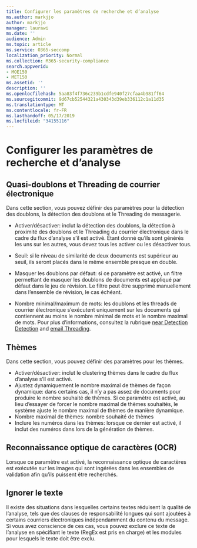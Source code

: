 ```yaml
---
title: Configurer les paramètres de recherche et d’analyse
ms.author: markjjo
author: markjjo
manager: laurawi
ms.date: ''
audience: Admin
ms.topic: article
ms.service: O365-seccomp
localization_priority: Normal
ms.collection: M365-security-compliance
search.appverid:
- MOE150
- MET150
ms.assetid: ''
description: ''
ms.openlocfilehash: 5aa83f4f736c239b1cdfe940f27cfaa4b981ff64
ms.sourcegitcommit: 9d67cb52544321a430343d39eb336112c1a11d35
ms.translationtype: MT
ms.contentlocale: fr-FR
ms.lasthandoff: 05/17/2019
ms.locfileid: "34155116"
---
```

# <a name="configure-search-and-analytics-settings"></a>Configurer les paramètres de recherche et d’analyse


## <a name="near-duplicates-and-email-threading"></a>Quasi-doublons et Threading de courrier électronique

Dans cette section, vous pouvez définir des paramètres pour la détection des doublons, la détection des doublons et le Threading de messagerie.

- Activer/désactiver: inclut la détection des doublons, la détection à proximité des doublons et le Threading du courrier électronique dans le cadre du flux d’analyse s’il est activé. Étant donné qu’ils sont générés les uns sur les autres, vous devez tous les activer ou les désactiver tous.

- Seuil: si le niveau de similarité de deux documents est supérieur au seuil, ils seront placés dans le même ensemble presque en double.

- Masquer les doublons par défaut: si ce paramètre est activé, un filtre permettant de masquer les doublons de documents est appliqué par défaut dans le jeu de révision. Le filtre peut être supprimé manuellement dans l’ensemble de révision, le cas échéant.

- Nombre minimal/maximum de mots: les doublons et les threads de courrier électronique s’exécutent uniquement sur les documents qui contiennent au moins le nombre minimal de mots et le nombre maximal de mots.
Pour plus d’informations, consultez la rubrique [near Detection Detection](near-duplicates.md) and [email Threading](email-threading.md).

## <a name="themes"></a>Thèmes

Dans cette section, vous pouvez définir des paramètres pour les thèmes.

- Activer/désactiver: inclut le clustering thèmes dans le cadre du flux d’analyse s’il est activé.
- Ajustez dynamiquement le nombre maximal de thèmes de façon dynamique: dans certains cas, il n’y a pas assez de documents pour produire le nombre souhaité de thèmes. Si ce paramètre est activé, au lieu d’essayer de forcer le nombre maximal de thèmes souhaités, le système ajuste le nombre maximal de thèmes de manière dynamique.
- Nombre maximal de thèmes: nombre souhaité de thèmes
- Inclure les numéros dans les thèmes: lorsque ce dernier est activé, il inclut des numéros dans lors de la génération de thèmes.  

## <a name="optical-character-recognition-ocr"></a>Reconnaissance optique de caractères (OCR)

Lorsque ce paramètre est activé, la reconnaissance optique de caractères est exécutée sur les images qui sont ingérées dans les ensembles de validation afin qu’ils puissent être recherchés.

## <a name="ignore-text"></a>Ignorer le texte

Il existe des situations dans lesquelles certains textes réduisent la qualité de l’analyse, tels que des clauses de responsabilité longues qui sont ajoutées à certains courriers électroniques indépendamment du contenu du message. Si vous avez conscience de ces cas, vous pouvez exclure ce texte de l’analyse en spécifiant le texte (RegEx est pris en charge) et les modules pour lesquels le texte doit être exclu.